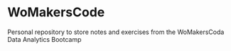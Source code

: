# WoMakersCode
Personal repository to store notes and exercises from the WoMakersCoda Data Analytics Bootcamp
